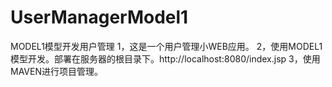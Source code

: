 # UserManagerModel1
MODEL1模型开发用户管理
1，这是一个用户管理小WEB应用。
2，使用MODEL1模型开发。部署在服务器的根目录下。http://localhost:8080/index.jsp
3，使用MAVEN进行项目管理。
